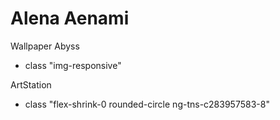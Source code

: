 # Alena Aenami

Wallpaper Abyss
- class "img-responsive"

ArtStation
- class "flex-shrink-0 rounded-circle ng-tns-c283957583-8"